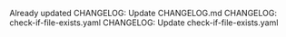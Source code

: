 Already updated
CHANGELOG: Update CHANGELOG.md
CHANGELOG: check-if-file-exists.yaml
CHANGELOG: Update check-if-file-exists.yaml

